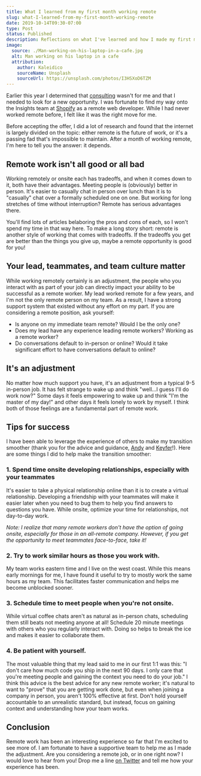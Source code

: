 ```yaml
---
title: What I learned from my first month working remote
slug: what-I-learned-from-my-first-month-working-remote
date: 2019-10-14T09:30-07:00
type: Post
status: Published
description: Reflections on what I've learned and how I made my first month a success.
image:
  source: ./Man-working-on-his-laptop-in-a-cafe.jpg
  alt: Man working on his laptop in a cafe
  attribution:
    author: Kaleidico
    sourceName: Unsplash
    sourceUrl: https://unsplash.com/photos/I3HSXoD6TZM
---
```


Earlier this year I determined that [consulting][1] wasn't for me and that I needed to look for a new opportunity. I was fortunate to find my way onto the Insights team at [Shopify][2] as a remote web developer. While I had never worked remote before, I felt like it was the right move for me.

Before accepting the offer, I did a lot of research and found that the internet is largely divided on the topic: either remote is the future of work, or it's a passing fad that's impossible to maintain. After a month of working remote, I'm here to tell you the answer: it depends.

## Remote work isn't all good or all bad

Working remotely or onsite each has tradeoffs, and when it comes down to it, both have their advantages. Meeting people is (obviously) better in person. It's easier to casually chat in person over lunch than it is to "casually" chat over a formally scheduled one on one. But working for long stretches of time without interruption? Remote has serious advantages there.

You'll find lots of articles belaboring the pros and cons of each, so I won't spend my time in that way here. To make a long story short: remote is another style of working that comes with tradeoffs. If the tradeoffs you get are better than the things you give up, maybe a remote opportunity is good for you!

## Your lead, teammates, and team culture matter

While working remotely certainly is an adjustment, the people who you interact with as part of your job can directly impact your ability to be successful as a remote worker. My lead worked remote for a few years, and I'm not the only remote person on my team. As a result, I have a strong support system that existed without any effort on my part. If you are considering a remote position, ask yourself:

- Is anyone on my immediate team remote? Would I be the only one?
- Does my lead have any experience leading remote workers? Working as a remote worker?
- Do conversations default to in-person or online? Would it take significant effort to have conversations default to online?

## It's an adjustment

No matter how much support you have, it's an adjustment from a typical 9-5 in-person job. It has felt strange to wake up and think "well...I guess I'll do work now?" Some days it feels empowering to wake up and think "I'm the master of my day!" and other days it feels lonely to work by myself. I think both of those feelings are a fundamental part of remote work.

## Tips for success

I have been able to leverage the experience of others to make my transition smoother (thank you for the advice and guidance, [Andy][4] and [Keyfer][5]!). Here are some things I did to help make the transition smoother:

### 1. Spend time onsite developing relationships, especially with your teammates

It's easier to take a physical relationship online than it is to create a virtual relationship. Developing a friendship with your teammates will make it easier later when you need to bug them to help you find answers to questions you have. While onsite, optimize your time for relationships, not day-to-day work.

_Note: I realize that many remote workers don't have the option of going onsite, especially for those in an all-remote company. However, if you get the opportunity to meet teammates face-to-face, take it!_

### 2. Try to work similar hours as those you work with.

My team works eastern time and I live on the west coast. While this means early mornings for me, I have found it useful to try to mostly work the same hours as my team. This facilitates faster communication and helps me become unblocked sooner.

### 3. Schedule time to meet people when you're not onsite.

While virtual coffee chats aren't as natural as in-person chats, scheduling them still beats not meeting anyone at all! Schedule 20 minute meetings with others who you regularly interact with. Doing so helps to break the ice and makes it easier to collaborate them.

### 4. Be patient with yourself.

The most valuable thing that my lead said to me in our first 1:1 was this: "I don't care how much code you ship in the next 90 days. I only care that you're meeting people and gaining the context you need to do your job." I think this advice is the best advice for any new remote worker; it's natural to want to "prove" that you are getting work done, but even when joining a company in person, you aren't 100% effective at first. Don't hold yourself accountable to an unrealistic standard, but instead, focus on gaining context and understanding how your team works.

## Conclusion

Remote work has been an interesting experience so far that I'm excited to see more of. I am fortunate to have a supportive team to help me as I made the adjustment. Are you considering a remote job, or in one right now? I would love to hear from you! Drop me a line [on Twitter][3] and tell me how your experience has been.

[1]: https://parivedasolutions.com
[2]: https://shopify.com
[3]: https://twitter.com/thetrevorharmon
[4]: https://twitter.com/asmockler
[5]: https://twitter.com/keyfermath
